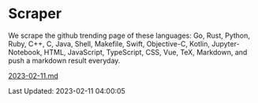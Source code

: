 # Scraper

We scrape the github trending page of these languages: Go, Rust, Python, Ruby, C++, C, Java, Shell, Makefile, Swift, Objective-C, Kotlin, Jupyter-Notebook, HTML, JavaScript, TypeScript, CSS, Vue, TeX, Markdown, and push a markdown result everyday.

[2023-02-11.md](https://github.com/yangwenmai/github-trending-backup/blob/master/2023-02-11.md)

Last Updated: 2023-02-11 04:00:05